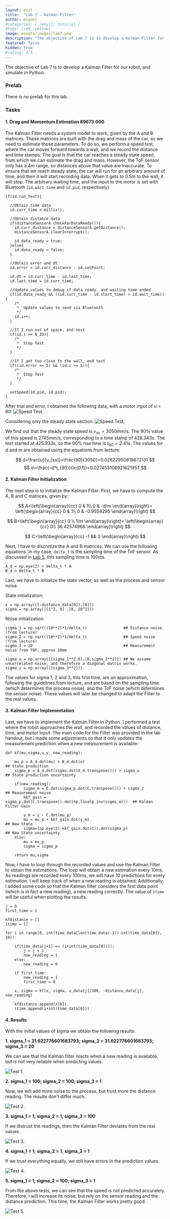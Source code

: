 ```yaml
---
layout: post
title:  "Lab 7 - Kalman Filter"
author: miguel
#categories: [ Jekyll, tutorial ]
#tags: [red, yellow]
image: assets/images/lab7.png
description: "The objective of Lab 7 is to develop a Kalman Filter for our robot, and simulate in Python."
featured: false
hidden: true
#rating: 4.5
---
```

The objective of Lab 7 is to develop a Kalman Filter for our robot, and simulate in Python.

### Prelab

There is no prelab for this lab.

### Tasks

#### 1. Drag and Momentum Estimation  89673.000

The Kalman Filter needs a system model to work, given by the A and B matrices. These matrices are built with the drag and mass of the car, so we need to estimate those parameters. To do so, we perform a speed test, where the car moves forward towards a wall, and we record the distance and time stamps. The goal is that the car reaches a steady state speed, from which we can estimate the drag and mass. However, the ToF sensor only has a 4m range, so distances above that value are inaccurate. To ensure that we reach steady state, the car will run for an arbitrary amount of time, and then it will start recording data. When it gets to 0.5m to the wall, it will stop. The arbitrary waiting time, and the input to the motor is set with Bluetooth (`id.wait_time` and `id.pid`, respectively).

```
if(id.run_test){

  //Obtain time data
  id.curr_time = millis();
        
  //Obtain distance data
  if(distanceSensorA.checkForDataReady()){
    id.curr_distance = distanceSensorA.getDistance();
    distanceSensorA.clearInterrupt();

    id.data_ready = true;
  }else{
    id.data_ready = false;
  }

  //Obtain error and dt
  id.error = id.curr_distance - id.setPoint;
  
  id.dt = id.curr_time - id.last_time;    
  id.last_time = id.curr_time;
        
  //Update values to debug if data ready, and waiting time ended
  if(id.data_ready && ((id.curr_time - id.start_time) > id.wait_time)){
    /*
     *  Update values to send via Bluetooth
     */
    id.i++;
  }
          
  //If I run out of space, end test
  if(id.i >= N_ID){
    /*
     *  Stop Test
     */
  }

  //If I get too close to the wall, end test
  if((id.error <= 5) && (id.i >= 1)){
    /*
     *  Stop Test
     */
  }

  setSpeed(id.pid, id.pid);
}
```

After trial and error, I obtained the following data, with a motor input of $u=80%$:
<img class= "img_post" src="{{ site.baseurl }}/assets/images/lab7/speed_test_full.png" alt="Speed Test.">

Considering only the steady state section:
<img class= "img_post" src="{{ site.baseurl }}/assets/images/lab7/speed_test.png" alt="Speed Test.">

We find out that the steady state speed is $v_{ss}=3050mm/s$. The 90% value of this speed is 2745mm/s, corresponding to a time stamp of 428.343s. The test started at 425.933s, so the 90% rise time is $t_{90} = 2.41s$. The values for d and m are obtained using the equations from lecture:

$$
d=\frac{u}{v_{ss}}=\frac{80}{3050}=0.02622950819672131
$$
$$
m=\frac{-d*t_{90}}{ln(0.1)}=0.027453106921621957
$$

#### 2. Kalman Filter Initialization

The next step is to initialize the Kalman Filter. First, we have to compute the A, B and C matrices, given by:

$$
A=\left(\begin{array}{cc} 
0 & 1\\
0 & -d/m
\end{array}\right)=
\left(\begin{array}{cc} 
0 & 1\\ 
0 & -0.9554295
\end{array}\right)
$$ 

$$
B=\left(\begin{array}{cc} 
0 \\
1/m
\end{array}\right)=
\left(\begin{array}{cc} 
0\\ 
36.42574966
\end{array}\right)
$$ 

$$
C=\left(\begin{array}{cc} 
-1 && 0
\end{array}\right)
$$

Next, I have to discretize the A and B matrices. We can use the following equations. In my case, `delta_t` is the sampling time of the ToF sensor. As discussed in <a href="https://miguelalvarezd.github.io/FastRobots/lab-5/#:~:text=The%20sensor%20is%20slow%3A%20the%20sampling%20rate%20is%20approximately%20100ms." target="_blank">Lab 5</a>, this sampling time is 100ms.

```
A_d = np.eye(2) + delta_t * A
B_d = delta_t * B
```

Last, we have to initialize the state vector, as well as the process and sensor noise.

State initialization:
```
x = np.array([[-distance_data[0]],[0]])
sigma = np.array([[1^2, 0] ,[0, 20^2]])
```

Noise initialization:
```
sigma_1 = np.sqrt((10**2)*1/delta_t)                ## Distance noise (from lecture)
sigma_2 = np.sqrt((10**2)*1/delta_t)                ## Speed noise (from lecture)
sigma_3 = 20                                        ## Measurement noise from TOF, approx 20mm

sigma_u = np.array([[sigma_1**2,0],[0,sigma_2**2]]) ## We assume uncorrelated noise, and therefore a diagonal matrix works.
sigma_z = np.array([[sigma_3**2]])
```

The values for sigma 1, 2 and 3, this first time, are an approximation, following the guidelines from lecture, and are based on the sampling time (which determines the process noise), and the ToF noise (which determines the sensor noise). These values will later be changed to adapt the Filter to the real values.

#### 3. Kalman Filter Implementation

Last, we have to implement the Kalman Filter in Python. I performed a test where the robot approaches the wall, and recorded the values of distance, time, and motor input. The main code for the Filter was provided in the lab handout, but I made some adjustments so that it only updates the measurement prediction when a new measurement is available:

```
def kf(mu,sigma,u,y, new_reading):
    
    mu_p = A_d.dot(mu) + B_d.dot(u)                                        ## State prediction
    sigma_p = A_d.dot(sigma.dot(A_d.transpose())) + sigma_u                ## State prediction uncertainty
    
    if(new_reading):
        sigma_m = C.dot(sigma_p.dot(C.transpose())) + sigma_z              ## Measurement noise
        kkf_gain = sigma_p.dot(C.transpose().dot(np.linalg.inv(sigma_m)))  ## Kalman Filter Gain

        y_m = y - C.dot(mu_p)
        mu = mu_p + kkf_gain.dot(y_m)                                      ## New State
        sigma=(np.eye(2)-kkf_gain.dot(C)).dot(sigma_p)                     ## New State uncertainty
    else:
        mu = mu_p
        sigma = sigma_p

    return mu,sigma
```

Now, I have to loop through the recorded values and use the Kalman Filter to obtain the estimations. The loop will obtain a new estimation every 10ms. As readings are recorded every 100ms, we will have 10 predictions for every estimation. I will keep track of when a new reading is obtained. Additionally, I added some code so that the Kalman filter considers the first data point (which is in fact a new reading), a new reading correctly. The value of `itime` will be useful when plotting the results.

```
j = 0
first_time = 1

kfdistance = []
itime = []

for i in range(0, int(time_data[len(time_data)-1])-int(time_data[0]), 10):
    
    if(time_data[j+1] <= (i+int(time_data[0]))):
        j = j + 1
        new_reading = 1
    else:
        new_reading = 0

    if first_time:
        new_reading = 1
        first_time = 0

    x, sigma = kf(x, sigma, u_data[j]/100, -distance_data[j], new_reading)
    
    kfdistance.append(x[0])
    itime.append(i+int(time_data[0]))
```

#### 4. Results

With the initial values of sigma we obtain the following results:

**1. sigma_1 = 31.622776601683793; sigma_2 = 31.622776601683793; sigma_3 = 20**

We can see that the Kalman filter reacts when a new reading is available, but is not very reliable when predicting values.

<img class= "img_post" src="{{ site.baseurl }}/assets/images/lab7/kf_1.png" alt="Test 1.">

**2. sigma_1 = 100; sigma_2 = 100; sigma_3 = 1**

Now, we will add more noise to the process, but trust more the distance reading. The results don't differ much.

<img class= "img_post" src="{{ site.baseurl }}/assets/images/lab7/kf_2.png" alt="Test 2.">

**3. sigma_1 = 1; sigma_2 = 1; sigma_3 = 100**

If we distrust the readings, then the Kalman Filter deviates from the real values.

<img class= "img_post" src="{{ site.baseurl }}/assets/images/lab7/kf_3.png" alt="Test 3.">

**4. sigma_1 = 1; sigma_2 = 1; sigma_3 = 1**

If we trust everything equally, we still have errors in the prediction values.

<img class= "img_post" src="{{ site.baseurl }}/assets/images/lab7/kf_4.png" alt="Test 4.">

**5. sigma_1 = 1; sigma_2 = 100; sigma_3 = 1**

From the above tests, we can see that the speed is not predicted accurately. Therefore, I will increase its noise, but rely on the sensor reading and the distance prediction. This time, the Kalman Filter works pretty good.

<img class= "img_post" src="{{ site.baseurl }}/assets/images/lab7/kf_5.png" alt="Test 5.">

